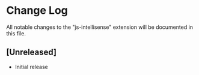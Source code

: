 # Change Log
All notable changes to the "js-intellisense" extension will be documented in this file.

## [Unreleased]
- Initial release